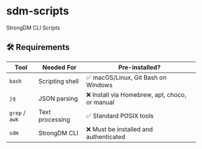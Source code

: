 # sdm-scripts
StrongDM CLI Scripts

## 🛠 Requirements

| Tool           | Needed For           | Pre-installed?                       
|----------------|----------------------|--------------------------------------
| `bash`         | Scripting shell      | ✅ macOS/Linux, Git Bash on Windows  
| `jq`           | JSON parsing         | ❌ Install via Homebrew, apt, choco, or manual 
| `grep` / `awk` | Text processing      | ✅ Standard POSIX tools              
| `sdm`          | StrongDM CLI         | ❌ Must be installed and authenticated 
